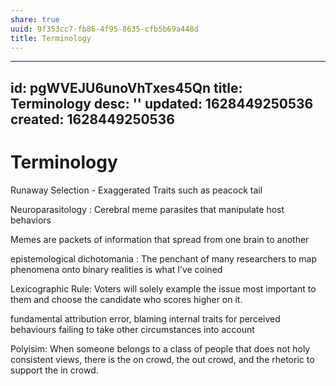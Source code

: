 ```yaml
---
share: true
uuid: 9f353cc7-fb86-4f95-8635-cfb5b69a448d
title: Terminology
---
```

---
id: pgWVEJU6unoVhTxes45Qn
title: Terminology
desc: ''
updated: 1628449250536
created: 1628449250536
---
# Terminology
Runaway Selection - Exaggerated Traits such as peacock tail

Neuroparasitology : Cerebral meme parasites that manipulate host behaviors

Memes are packets of information that spread from one brain to another

epistemological dichotomania : The penchant of many researchers to map phenomena onto binary realities is what I’ve coined 

Lexicographic Rule: Voters will solely example the issue most important to them and choose the candidate who scores higher on it.

fundamental attribution error, blaming internal traits for perceived behaviours failing to take other circumstances into account

Polyisim: When someone belongs to a class of people that does not holy consistent views, there is the on crowd, the out crowd, and the rhetoric to support the in crowd.
